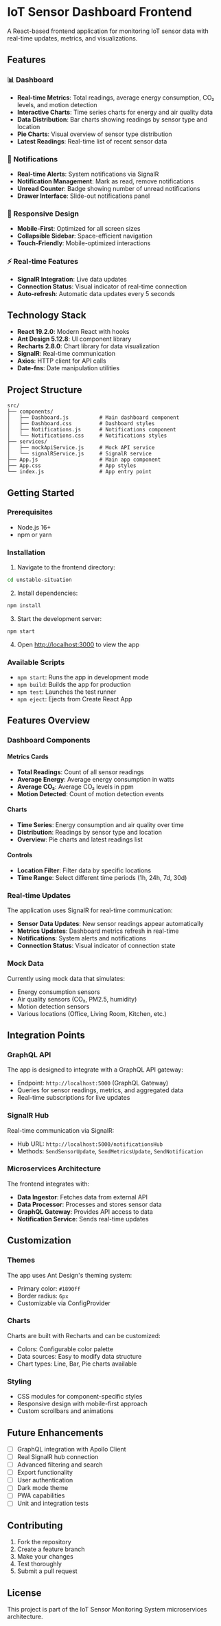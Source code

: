 # IoT Sensor Dashboard Frontend

A React-based frontend application for monitoring IoT sensor data with real-time updates, metrics, and visualizations.

## Features

### 📊 Dashboard
- **Real-time Metrics**: Total readings, average energy consumption, CO₂ levels, and motion detection
- **Interactive Charts**: Time series charts for energy and air quality data
- **Data Distribution**: Bar charts showing readings by sensor type and location
- **Pie Charts**: Visual overview of sensor type distribution
- **Latest Readings**: Real-time list of recent sensor data

### 🔔 Notifications
- **Real-time Alerts**: System notifications via SignalR
- **Notification Management**: Mark as read, remove notifications
- **Unread Counter**: Badge showing number of unread notifications
- **Drawer Interface**: Slide-out notifications panel

### 📱 Responsive Design
- **Mobile-First**: Optimized for all screen sizes
- **Collapsible Sidebar**: Space-efficient navigation
- **Touch-Friendly**: Mobile-optimized interactions

### ⚡ Real-time Features
- **SignalR Integration**: Live data updates
- **Connection Status**: Visual indicator of real-time connection
- **Auto-refresh**: Automatic data updates every 5 seconds

## Technology Stack

- **React 19.2.0**: Modern React with hooks
- **Ant Design 5.12.8**: UI component library
- **Recharts 2.8.0**: Chart library for data visualization
- **SignalR**: Real-time communication
- **Axios**: HTTP client for API calls
- **Date-fns**: Date manipulation utilities

## Project Structure

```
src/
├── components/
│   ├── Dashboard.js          # Main dashboard component
│   ├── Dashboard.css         # Dashboard styles
│   ├── Notifications.js      # Notifications component
│   └── Notifications.css     # Notifications styles
├── services/
│   ├── mockApiService.js     # Mock API service
│   └── signalRService.js     # SignalR service
├── App.js                    # Main app component
├── App.css                   # App styles
└── index.js                  # App entry point
```

## Getting Started

### Prerequisites
- Node.js 16+ 
- npm or yarn

### Installation

1. Navigate to the frontend directory:
```bash
cd unstable-situation
```

2. Install dependencies:
```bash
npm install
```

3. Start the development server:
```bash
npm start
```

4. Open [http://localhost:3000](http://localhost:3000) to view the app

### Available Scripts

- `npm start`: Runs the app in development mode
- `npm build`: Builds the app for production
- `npm test`: Launches the test runner
- `npm eject`: Ejects from Create React App

## Features Overview

### Dashboard Components

#### Metrics Cards
- **Total Readings**: Count of all sensor readings
- **Average Energy**: Average energy consumption in watts
- **Average CO₂**: Average CO₂ levels in ppm
- **Motion Detected**: Count of motion detection events

#### Charts
- **Time Series**: Energy consumption and air quality over time
- **Distribution**: Readings by sensor type and location
- **Overview**: Pie charts and latest readings list

#### Controls
- **Location Filter**: Filter data by specific locations
- **Time Range**: Select different time periods (1h, 24h, 7d, 30d)

### Real-time Updates

The application uses SignalR for real-time communication:

- **Sensor Data Updates**: New sensor readings appear automatically
- **Metrics Updates**: Dashboard metrics refresh in real-time
- **Notifications**: System alerts and notifications
- **Connection Status**: Visual indicator of connection state

### Mock Data

Currently using mock data that simulates:
- Energy consumption sensors
- Air quality sensors (CO₂, PM2.5, humidity)
- Motion detection sensors
- Various locations (Office, Living Room, Kitchen, etc.)

## Integration Points

### GraphQL API
The app is designed to integrate with a GraphQL API gateway:
- Endpoint: `http://localhost:5000` (GraphQL Gateway)
- Queries for sensor readings, metrics, and aggregated data
- Real-time subscriptions for live updates

### SignalR Hub
Real-time communication via SignalR:
- Hub URL: `http://localhost:5000/notificationsHub`
- Methods: `SendSensorUpdate`, `SendMetricsUpdate`, `SendNotification`

### Microservices Architecture
The frontend integrates with:
- **Data Ingestor**: Fetches data from external API
- **Data Processor**: Processes and stores sensor data
- **GraphQL Gateway**: Provides API access to data
- **Notification Service**: Sends real-time updates

## Customization

### Themes
The app uses Ant Design's theming system:
- Primary color: `#1890ff`
- Border radius: `6px`
- Customizable via ConfigProvider

### Charts
Charts are built with Recharts and can be customized:
- Colors: Configurable color palette
- Data sources: Easy to modify data structure
- Chart types: Line, Bar, Pie charts available

### Styling
- CSS modules for component-specific styles
- Responsive design with mobile-first approach
- Custom scrollbars and animations

## Future Enhancements

- [ ] GraphQL integration with Apollo Client
- [ ] Real SignalR hub connection
- [ ] Advanced filtering and search
- [ ] Export functionality
- [ ] User authentication
- [ ] Dark mode theme
- [ ] PWA capabilities
- [ ] Unit and integration tests

## Contributing

1. Fork the repository
2. Create a feature branch
3. Make your changes
4. Test thoroughly
5. Submit a pull request

## License

This project is part of the IoT Sensor Monitoring System microservices architecture.
